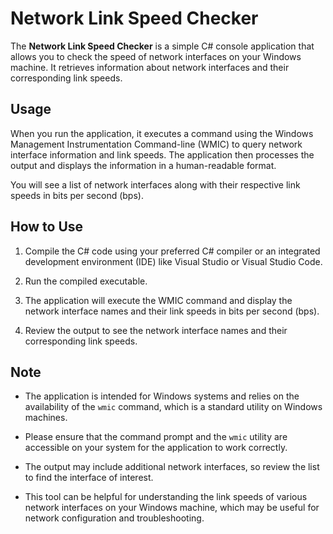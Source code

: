 # Network Link Speed Checker

The **Network Link Speed Checker** is a simple C# console application that allows you to check the speed of network interfaces on your Windows machine. It retrieves information about network interfaces and their corresponding link speeds.

## Usage

When you run the application, it executes a command using the Windows Management Instrumentation Command-line (WMIC) to query network interface information and link speeds. The application then processes the output and displays the information in a human-readable format.

You will see a list of network interfaces along with their respective link speeds in bits per second (bps).

## How to Use

1. Compile the C# code using your preferred C# compiler or an integrated development environment (IDE) like Visual Studio or Visual Studio Code.

2. Run the compiled executable.

3. The application will execute the WMIC command and display the network interface names and their link speeds in bits per second (bps).

4. Review the output to see the network interface names and their corresponding link speeds.

## Note

- The application is intended for Windows systems and relies on the availability of the `wmic` command, which is a standard utility on Windows machines.

- Please ensure that the command prompt and the `wmic` utility are accessible on your system for the application to work correctly.

- The output may include additional network interfaces, so review the list to find the interface of interest.

- This tool can be helpful for understanding the link speeds of various network interfaces on your Windows machine, which may be useful for network configuration and troubleshooting.
